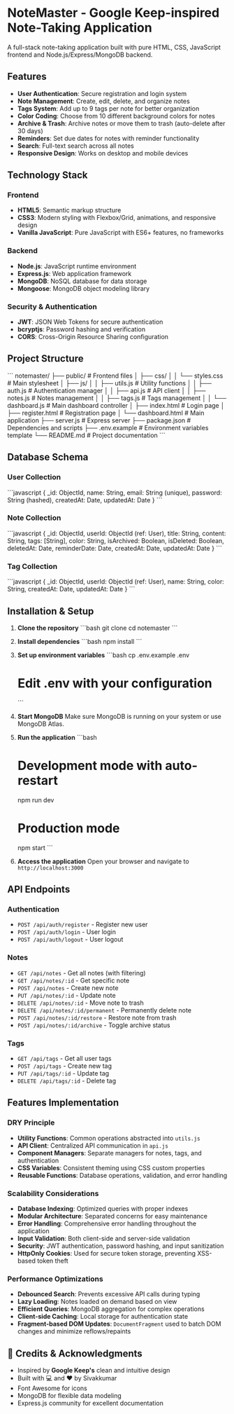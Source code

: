 # NoteMaster - Google Keep-inspired Note-Taking Application

A full-stack note-taking application built with pure HTML, CSS, JavaScript frontend and Node.js/Express/MongoDB backend.

## Features

- **User Authentication**: Secure registration and login system
- **Note Management**: Create, edit, delete, and organize notes
- **Tags System**: Add up to 9 tags per note for better organization
- **Color Coding**: Choose from 10 different background colors for notes
- **Archive & Trash**: Archive notes or move them to trash (auto-delete after 30 days)
- **Reminders**: Set due dates for notes with reminder functionality
- **Search**: Full-text search across all notes
- **Responsive Design**: Works on desktop and mobile devices

## Technology Stack

### Frontend
- **HTML5**: Semantic markup structure
- **CSS3**: Modern styling with Flexbox/Grid, animations, and responsive design
- **Vanilla JavaScript**: Pure JavaScript with ES6+ features, no frameworks

### Backend
- **Node.js**: JavaScript runtime environment
- **Express.js**: Web application framework
- **MongoDB**: NoSQL database for data storage
- **Mongoose**: MongoDB object modeling library

### Security & Authentication
- **JWT**: JSON Web Tokens for secure authentication
- **bcryptjs**: Password hashing and verification
- **CORS**: Cross-Origin Resource Sharing configuration

## Project Structure

\`\`\`
notemaster/
├── public/                 # Frontend files
│   ├── css/
│   │   └── styles.css     # Main stylesheet
│   ├── js/
│   │   ├── utils.js       # Utility functions
│   │   ├── auth.js        # Authentication manager
│   │   ├── api.js         # API client
│   │   ├── notes.js       # Notes management
│   │   ├── tags.js        # Tags management
│   │   └── dashboard.js   # Main dashboard controller
│   ├── index.html         # Login page
│   ├── register.html      # Registration page
│   └── dashboard.html     # Main application
├── server.js              # Express server
├── package.json           # Dependencies and scripts
├── .env.example          # Environment variables template
└── README.md             # Project documentation
\`\`\`

## Database Schema

### User Collection
\`\`\`javascript
{
  _id: ObjectId,
  name: String,
  email: String (unique),
  password: String (hashed),
  createdAt: Date,
  updatedAt: Date
}
\`\`\`

### Note Collection
\`\`\`javascript
{
  _id: ObjectId,
  userId: ObjectId (ref: User),
  title: String,
  content: String,
  tags: [String],
  color: String,
  isArchived: Boolean,
  isDeleted: Boolean,
  deletedAt: Date,
  reminderDate: Date,
  createdAt: Date,
  updatedAt: Date
}
\`\`\`

### Tag Collection
\`\`\`javascript
{
  _id: ObjectId,
  userId: ObjectId (ref: User),
  name: String,
  color: String,
  createdAt: Date,
  updatedAt: Date
}
\`\`\`

## Installation & Setup

1. **Clone the repository**
   \`\`\`bash
   git clone <repository-url>
   cd notemaster
   \`\`\`

2. **Install dependencies**
   \`\`\`bash
   npm install
   \`\`\`

3. **Set up environment variables**
   \`\`\`bash
   cp .env.example .env
   # Edit .env with your configuration
   \`\`\`

4. **Start MongoDB**
   Make sure MongoDB is running on your system or use MongoDB Atlas.

5. **Run the application**
   \`\`\`bash
   # Development mode with auto-restart
   npm run dev
   
   # Production mode
   npm start
   \`\`\`

6. **Access the application**
   Open your browser and navigate to `http://localhost:3000`

## API Endpoints

### Authentication
- `POST /api/auth/register` - Register new user
- `POST /api/auth/login` - User login
- `POST /api/auth/logout` - User logout

### Notes
- `GET /api/notes` - Get all notes (with filtering)
- `GET /api/notes/:id` - Get specific note
- `POST /api/notes` - Create new note
- `PUT /api/notes/:id` - Update note
- `DELETE /api/notes/:id` - Move note to trash
- `DELETE /api/notes/:id/permanent` - Permanently delete note
- `POST /api/notes/:id/restore` - Restore note from trash
- `POST /api/notes/:id/archive` - Toggle archive status

### Tags
- `GET /api/tags` - Get all user tags
- `POST /api/tags` - Create new tag
- `PUT /api/tags/:id` - Update tag
- `DELETE /api/tags/:id` - Delete tag

## Features Implementation

### DRY Principle
- **Utility Functions**: Common operations abstracted into `utils.js`
- **API Client**: Centralized API communication in `api.js`
- **Component Managers**: Separate managers for notes, tags, and authentication
- **CSS Variables**: Consistent theming using CSS custom properties
- **Reusable Functions**: Database operations, validation, and error handling

### Scalability Considerations
- **Database Indexing**: Optimized queries with proper indexes
- **Modular Architecture**: Separated concerns for easy maintenance
- **Error Handling**: Comprehensive error handling throughout the application
- **Input Validation**: Both client-side and server-side validation
- **Security**: JWT authentication, password hashing, and input sanitization
- **HttpOnly Cookies**: Used for secure token storage, preventing XSS-based token theft

### Performance Optimizations
- **Debounced Search**: Prevents excessive API calls during typing
- **Lazy Loading**: Notes loaded on demand based on view
- **Efficient Queries**: MongoDB aggregation for complex operations
- **Client-side Caching**: Local storage for authentication state
- **Fragment-based DOM Updates**: `DocumentFragment` used to batch DOM changes and minimize reflows/repaints

## 📌 Credits & Acknowledgments

* Inspired by **Google Keep's** clean and intuitive design
* Built with 💻 and ❤️ by Sivakkumar
* Font Awesome for icons
* MongoDB for flexible data modeling
* Express.js community for excellent documentation
